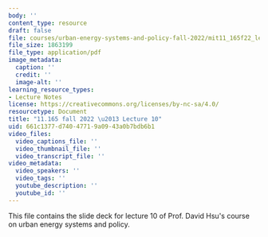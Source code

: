 ```yaml
---
body: ''
content_type: resource
draft: false
file: courses/urban-energy-systems-and-policy-fall-2022/mit11_165f22_lec10.pdf
file_size: 1863199
file_type: application/pdf
image_metadata:
  caption: ''
  credit: ''
  image-alt: ''
learning_resource_types:
- Lecture Notes
license: https://creativecommons.org/licenses/by-nc-sa/4.0/
resourcetype: Document
title: "11.165 fall 2022 \u2013 Lecture 10"
uid: 661c1377-d740-4771-9a09-43a0b7bdb6b1
video_files:
  video_captions_file: ''
  video_thumbnail_file: ''
  video_transcript_file: ''
video_metadata:
  video_speakers: ''
  video_tags: ''
  youtube_description: ''
  youtube_id: ''
---
```

This file contains the slide deck for lecture 10 of Prof. David Hsu's course on urban energy systems and policy.